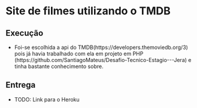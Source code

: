 # Site de filmes utilizando o TMDB

<h2>Execução</h2>
<ul>
  <li>Foi-se escolhida a api do TMDB(https://developers.themoviedb.org/3) pois já havia trabalhado com ela em projeto em PHP (https://github.com/SantiagoMateus/Desafio-Tecnico-Estagio---Jera) e tinha bastante conhecimento sobre.</li>
</ul>

<h2>Entrega</h2>
<ul>
  <li>TODO: Link para o Heroku</li>
</ul>
